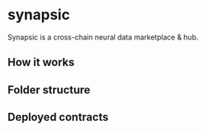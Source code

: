 # synapsic

Synapsic is a cross-chain neural data marketplace & hub.

## How it works

## Folder structure

## Deployed contracts
